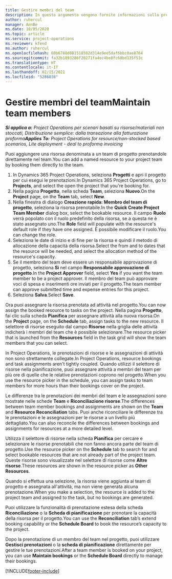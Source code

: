 ```yaml
---
title: Gestire membri del team
description: In questo argomento vengono fornite informazioni sulla prenotazione di risorse denominate per team di progetto e sull'assegnazione delle risorse ad attività.
author: ruhercul
manager: AnnBe
ms.date: 10/05/2020
ms.topic: article
ms.service: project-operations
ms.reviewer: kfend
ms.author: ruhercul
ms.openlocfilehash: 60b6788d881518502d314e9ee5daf6bbc0ae8764
ms.sourcegitcommit: fa32b1893286f20271fa4ec4be8fc68bd135f53c
ms.translationtype: HT
ms.contentlocale: it-IT
ms.lasthandoff: 02/15/2021
ms.locfileid: "5286838"
---
```

# <a name="maintain-team-members"></a><span data-ttu-id="76d85-103">Gestire membri del team</span><span class="sxs-lookup"><span data-stu-id="76d85-103">Maintain team members</span></span>

<span data-ttu-id="76d85-104">_**Si applica a:** Project Operations per scenari basati su risorse/materiali non stoccati, Distribuzione semplice: dalla transazione alla fatturazione proforma_</span><span class="sxs-lookup"><span data-stu-id="76d85-104">_**Applies To:** Project Operations for resource/non-stocked based scenarios, Lite deployment - deal to proforma invoicing_</span></span>

<span data-ttu-id="76d85-105">Puoi aggiungere una risorsa denominata a un team di progetto prenotandole direttamente nel team.</span><span class="sxs-lookup"><span data-stu-id="76d85-105">You can add a named resource to your project team by booking them directly to the team.</span></span>

1. <span data-ttu-id="76d85-106">In Dynamics 365 Project Operations, seleziona **Progetti** e apri il progetto per cui esegui le prenotazioni.</span><span class="sxs-lookup"><span data-stu-id="76d85-106">In Dynamics 365 Project Operations, go to **Projects**, and select the open the project that you're booking for.</span></span>
2. <span data-ttu-id="76d85-107">Nella pagina **Progetto**, nella scheda **Team**, seleziona **Nuovo**.</span><span class="sxs-lookup"><span data-stu-id="76d85-107">On the **Project** page, on the **Team** tab, select **New**.</span></span> 
3. <span data-ttu-id="76d85-108">Nella finestra di dialogo **Creazione rapida: Membro del team di progetto**, seleziona la risorsa prenotabile.</span><span class="sxs-lookup"><span data-stu-id="76d85-108">In the **Quick Create Project Team Member** dialog box, select the bookable resource.</span></span> <span data-ttu-id="76d85-109">Il campo **Ruolo** verrà popolato con il ruolo predefinito della risorsa, se a questa ne è stato assegnato uno.</span><span class="sxs-lookup"><span data-stu-id="76d85-109">The **Role** field will populate with the resource's default role if they have one assigned.</span></span> <span data-ttu-id="76d85-110">È possibile modificare il ruolo.</span><span class="sxs-lookup"><span data-stu-id="76d85-110">You can change the role.</span></span> 
4. <span data-ttu-id="76d85-111">Seleziona le date di inizio e di fine per la risorsa e quindi il metodo di allocazione della capacità della risorsa.</span><span class="sxs-lookup"><span data-stu-id="76d85-111">Select the from and to dates that the resource will be needed, and select the allocation method of the resource's capacity.</span></span> 
5. <span data-ttu-id="76d85-112">Se il membro del team deve essere un responsabile approvazione di progetto, seleziona **Sì** nel campo **Responsabile approvazione di progetto**.</span><span class="sxs-lookup"><span data-stu-id="76d85-112">In the **Project Approver** field, select **Yes** if you want the team member to be a project approver.</span></span> <span data-ttu-id="76d85-113">Il membro del team può approvare voci di spesa e inserimenti ore inviati per il progetto.</span><span class="sxs-lookup"><span data-stu-id="76d85-113">The team member can approve submitted time and expense entries for this project.</span></span> 
6. <span data-ttu-id="76d85-114">Seleziona **Salva**.</span><span class="sxs-lookup"><span data-stu-id="76d85-114">Select **Save**.</span></span>

<span data-ttu-id="76d85-115">Ora puoi assegnare la risorsa prenotata ad attività nel progetto.</span><span class="sxs-lookup"><span data-stu-id="76d85-115">You can now assign the booked resource to tasks on the project.</span></span> <span data-ttu-id="76d85-116">Nella pagina **Progetto**, fai clic sulla scheda **Pianifica** per assegnare attività alla nuova risorsa.</span><span class="sxs-lookup"><span data-stu-id="76d85-116">On the **Project** page, on the **Schedule** tab, assign tasks to the new resource.</span></span> <span data-ttu-id="76d85-117">Il selettore di risorse eseguito dal campo **Risorse** nella griglia delle attività indicherà i membri del team che è possibile selezionare.</span><span class="sxs-lookup"><span data-stu-id="76d85-117">The resource picker that is launched from the **Resources** field in the task grid will show the team members that you can select.</span></span>


<span data-ttu-id="76d85-118">In Project Operations, le prenotazioni di risorse e le assegnazioni di attività non sono strettamente collegate.</span><span class="sxs-lookup"><span data-stu-id="76d85-118">In Project Operations, resource bookings and task assignments aren't tightly coupled.</span></span> <span data-ttu-id="76d85-119">Quando utilizzi il selettore di risorse nella pianificazione, puoi assegnare attività a membri del team per più ore di quelle che le relative prenotazioni coprono nel progetto.</span><span class="sxs-lookup"><span data-stu-id="76d85-119">When you use the resource picker in the schedule, you can assign tasks to team members for more hours than their bookings cover on the project.</span></span>

<span data-ttu-id="76d85-120">Le differenze tra le prenotazioni dei membri del team e le assegnazioni sono mostrate nelle schede **Team** e **Riconciliazione risorse**.</span><span class="sxs-lookup"><span data-stu-id="76d85-120">The differences between team member bookings and assignments are shown on the **Team** and **Resource Reconciliation** tabs.</span></span> <span data-ttu-id="76d85-121">Puoi anche riconciliare le differenze tra le prenotazioni e le assegnazioni per le risorse a un livello più dettagliato.</span><span class="sxs-lookup"><span data-stu-id="76d85-121">You can also reconcile the differences between bookings and assignments for resources at a more detailed level.</span></span>

<span data-ttu-id="76d85-122">Utilizza il selettore di risorse nella scheda **Pianifica** per cercare e selezionare le risorse prenotabili che non fanno ancora parte del team di progetto.</span><span class="sxs-lookup"><span data-stu-id="76d85-122">Use the resource picker on the **Schedule** tab to search for and select bookable resources that are not already part of the project team.</span></span> <span data-ttu-id="76d85-123">Queste risorse sono visualizzate nel selettore di risorse come **Altre risorse**.</span><span class="sxs-lookup"><span data-stu-id="76d85-123">These resources are shown in the resource picker as **Other Resources**.</span></span>

<span data-ttu-id="76d85-124">Quando si effettua una selezione, la risorsa viene aggiunta al team di progetto e assegnata all'attività, ma non viene generata alcuna prenotazione.</span><span class="sxs-lookup"><span data-stu-id="76d85-124">When you make a selection, the resource is added to the project team and assigned to the task, but no bookings are generated.</span></span>

<span data-ttu-id="76d85-125">Puoi utilizzare la funzionalità di prenotazione estesa della scheda **Riconciliazione** o la **Scheda di pianificazione** per prenotare la capacità della risorsa per il progetto.</span><span class="sxs-lookup"><span data-stu-id="76d85-125">You can use the **Reconciliation** tab’s extend booking capability or the **Schedule Board** to book the resource’s capacity to the project.</span></span>

<span data-ttu-id="76d85-126">Dopo la prenotazione di un membro del team nel progetto, puoi utilizzare **Gestisci prenotazioni** o la **scheda di pianificazione** direttamente per gestire le tue prenotazioni.</span><span class="sxs-lookup"><span data-stu-id="76d85-126">After a team member is booked on your project, you can use **Maintain bookings** or the **Schedule Board** directly to manage their bookings.</span></span>


[!INCLUDE[footer-include](../includes/footer-banner.md)]